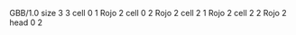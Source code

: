 <gs-board> GBB/1.0
size 3 3
cell 0 1 Rojo 2
cell 0 2 Rojo 2
cell 2 1 Rojo 2
cell 2 2 Rojo 2
head 0 2
 </gs-board>